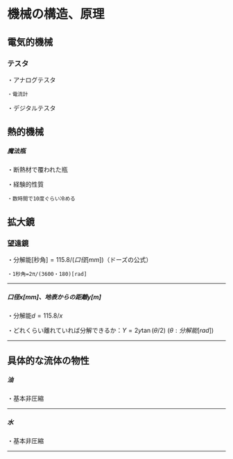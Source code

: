 # 機械の構造、原理

## 電気的機械

### テスタ

・アナログテスタ

    ・電流計

・デジタルテスタ

### 

## 熱的機械

##### 魔法瓶

・断熱材で覆われた瓶

・経験的性質

    ・数時間で10度ぐらい冷める

## 拡大鏡

### 望遠鏡

・分解能[秒角]$=115.8/({口径[mm]})$（ドーズの公式）

    ・1秒角=2π/(3600・180)[rad]


---

##### 口径$x[mm]$、地表からの距離$y[m]$

・分解能$d=115.8/x$

・どれくらい離れていれば分解できるか：$Y=2y\tan(\theta/2)\ (\theta:{分解能}[rad])$

---

## 具体的な流体の物性

##### 油

・基本非圧縮

---

##### 水

・基本非圧縮

---